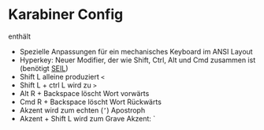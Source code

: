 # Karabiner Config

enthält

- Spezielle Anpassungen für ein mechanisches Keyboard im ANSI Layout
- Hyperkey: Neuer Modifier, der wie Shift, Ctrl, Alt und Cmd zusammen ist (benötigt [SEIL](https://pqrs.org/osx/karabiner/seil.html.en))
- Shift L alleine produziert `<`
- Shift L + ctrl L wird zu `>`
- Alt R + Backspace löscht Wort vorwärts
- Cmd R + Backspace löscht Wort Rückwärts
- Akzent wird zum echten (`’`) Apostroph
- Akzent + Shift L wird zum Grave Akzent: `
